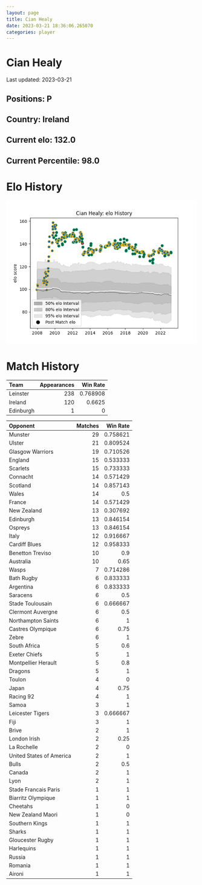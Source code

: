 ```yaml
---  
layout: page  
title: Cian Healy  
date: 2023-03-21 18:36:06.265070  
categories: player  
---
```

# Cian Healy


Last updated: 2023-03-21
## Positions: P

## Country: Ireland

## Current elo: 132.0

## Current Percentile: 98.0

# Elo History


![elo history](history_CianHealy.png)
# Match History


| Team      |   Appearances |   Win Rate |
|:----------|--------------:|-----------:|
| Leinster  |           238 |   0.768908 |
| Ireland   |           120 |   0.6625   |
| Edinburgh |             1 |   0        |

| Opponent                 |   Matches |   Win Rate |
|:-------------------------|----------:|-----------:|
| Munster                  |        29 |   0.758621 |
| Ulster                   |        21 |   0.809524 |
| Glasgow Warriors         |        19 |   0.710526 |
| England                  |        15 |   0.533333 |
| Scarlets                 |        15 |   0.733333 |
| Connacht                 |        14 |   0.571429 |
| Scotland                 |        14 |   0.857143 |
| Wales                    |        14 |   0.5      |
| France                   |        14 |   0.571429 |
| New Zealand              |        13 |   0.307692 |
| Edinburgh                |        13 |   0.846154 |
| Ospreys                  |        13 |   0.846154 |
| Italy                    |        12 |   0.916667 |
| Cardiff Blues            |        12 |   0.958333 |
| Benetton Treviso         |        10 |   0.9      |
| Australia                |        10 |   0.65     |
| Wasps                    |         7 |   0.714286 |
| Bath Rugby               |         6 |   0.833333 |
| Argentina                |         6 |   0.833333 |
| Saracens                 |         6 |   0.5      |
| Stade Toulousain         |         6 |   0.666667 |
| Clermont Auvergne        |         6 |   0.5      |
| Northampton Saints       |         6 |   1        |
| Castres Olympique        |         6 |   0.75     |
| Zebre                    |         6 |   1        |
| South Africa             |         5 |   0.6      |
| Exeter Chiefs            |         5 |   1        |
| Montpellier Herault      |         5 |   0.8      |
| Dragons                  |         5 |   1        |
| Toulon                   |         4 |   0        |
| Japan                    |         4 |   0.75     |
| Racing 92                |         4 |   1        |
| Samoa                    |         3 |   1        |
| Leicester Tigers         |         3 |   0.666667 |
| Fiji                     |         3 |   1        |
| Brive                    |         2 |   1        |
| London Irish             |         2 |   0.25     |
| La Rochelle              |         2 |   0        |
| United States of America |         2 |   1        |
| Bulls                    |         2 |   0.5      |
| Canada                   |         2 |   1        |
| Lyon                     |         2 |   1        |
| Stade Francais Paris     |         1 |   1        |
| Biarritz Olympique       |         1 |   1        |
| Cheetahs                 |         1 |   0        |
| New Zealand Maori        |         1 |   0        |
| Southern Kings           |         1 |   1        |
| Sharks                   |         1 |   1        |
| Gloucester Rugby         |         1 |   1        |
| Harlequins               |         1 |   1        |
| Russia                   |         1 |   1        |
| Romania                  |         1 |   1        |
| Aironi                   |         1 |   1        |